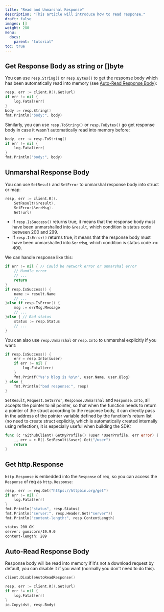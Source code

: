 ```yaml
---
title: "Read and Unmarshal Response"
description: "This article will introduce how to read response."
draft: false
images: []
weight: 280
menu:
  docs:
    parent: "tutorial"
toc: true
---
```


## Get Response Body as string or []byte

You can use `resp.String()` or `resp.Bytes()` to get the response body which has been automatically read into memory (see [Auto-Read Response Body](#auto-read-response-body)):

```go
resp, err := client.R().Get(url)
if err != nil {
    log.Fatal(err)
}
body := resp.String()
fmt.Println("body:", body)
```

Similarly, you can use `resp.ToString()` or `resp.ToBytes()` go get response body in case it wasn't automatically read into memory before:

```go
body, err := resp.ToString()
if err != nil {
    log.Fatal(err)
}
fmt.Println("body:", body)
```

## Unmarshal Response Body

You can use `SetResult` and `SetError` to unmarshal response body into struct or map:

```go
resp, err := client.R().
    SetResult(&result).
    SetError(&errMsg).
    Get(url)
```

* If `resp.IsSuccess()` returns true, it means that the response body must have been unmarshalled into `&result`, which condition is status code between 200 and 299.
* If `resp.IsError()` returns true, it means that the response body must have been unmarshalled into `&errMsg`, which condition is status code >= 400.

We can handle response like this:

```go
if err != nil { // Could be network error or unmarshal error
    // Handle error
    // ...
    return
}
if resp.IsSuccess() {
    name := result.Name
    // ...
}else if resp.IsError() {
    msg := errMsg.Message
    // ...
}else { // Bad status
    status := resp.Status
    // ...
}
```

You can also use `resp.Unmarshal` or `resp.Into` to unmarshal explicitly if you want:

```go
if resp.IsSuccess() {
    err = resp.Into(&user)
    if err != nil {
        log.Fatal(err)
    }
    fmt.Printf("%s's blog is %s\n", user.Name, user.Blog)
} else {
    fmt.Println("bad response:", resp)
}
```

`SetResult`, `Request.SetError`, `Response.Unmarshal` and `Response.Into`, all accepts the pointer to nil pointer, so that when the function needs to return a pointer of the struct according to the response body, it can directly pass in the address of the pointer variable defined by the function's return list (no need to create struct explicitly, which is automatically created internally using reflection), it is especially useful when building the SDK:

```go
func (c *GithubClient) GetMyProfile() (user *UserProfile, err error) {
	_, err = c.R().SetResult(&user).Get("/user")
	return
}
```

## Get http.Response

`http.Response` is embedded into the `Response` of req, so you can access the `Response` of req as `http.Response`:

```go
resp, err := req.Get("https://httpbin.org/get")
if err != nil {
    log.Fatal(err)
}
fmt.Println("status", resp.Status)
fmt.Println("server:", resp.Header.Get("server"))
fmt.Println("content-length:", resp.ContentLength)
```

```txt
status 200 OK
server: gunicorn/19.9.0
content-length: 289
```

## Auto-Read Response Body

Response body will be read into memory if it's not a download request by default, you can disable it if you want (normally you don't need to do this).

```go
client.DisableAutoReadResponse()

resp, err := client.R().Get(url)
if err != nil {
	log.Fatal(err)
}
io.Copy(dst, resp.Body)
```
